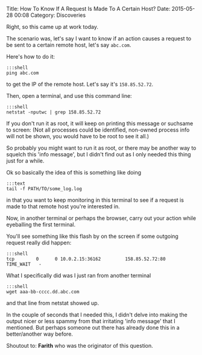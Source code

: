 Title: How To Know If A Request Is Made To A Certain Host?
Date: 2015-05-28 00:08
Category: Discoveries


Right, so this came up at work today.

The scenario was, let's say I want to know if an action
causes a request to be sent to a certain remote host,
let's say `abc.com`.

Here's how to do it:

    :::shell
    ping abc.com
to get the IP of the remote host. Let's say it's `158.85.52.72`.

Then, open a terminal, and use this command line:

    :::shell
    netstat -nputwc | grep 158.85.52.72

If you don't run it as root, it will keep on printing this message or suchsame
to screen:
(Not all processes could be identified, non-owned process info
 will not be shown, you would have to be root to see it all.)

So probably you might want to run it as root, or there may be another way
to squelch this 'info message', but I didn't find out as I only needed this thing
just for a while.

Ok so basically the idea of this is something like doing

    :::text
    tail -f PATH/TO/some_log.log

in that you want to keep monitoring in this terminal to see if a request
is made to that remote host you're interested in.

Now, in another terminal or perhaps the browser, carry out your action
while eyeballing the first terminal.

You'll see something like this flash by on the screen if some outgoing request
really did happen:

    :::shell
    tcp        0      0 10.0.2.15:36162         158.85.52.72:80         TIME_WAIT   -

What I specifically did was I just ran from another terminal

    :::shell
    wget aaa-bb-cccc.dd.abc.com

and that line from netstat showed up.

In the couple of seconds that I needed this, I didn't delve into
making the output nicer or less spammy from that irritating
'info message' that I mentioned. But perhaps someone out there has already done this
in a better/another way before.

Shoutout to: **Farith** who was the originator of this question.

